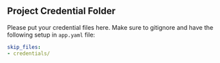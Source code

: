 ## Project Credential Folder
Please put your credential files here. Make sure to gitignore and have the following setup in `app.yaml` file:
```yaml
skip_files:
- credentials/
```